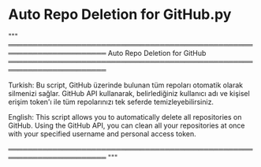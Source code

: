 # Auto Repo Deletion for GitHub.py

"""
══════════════════════════════════════════════════════════════════════
                     Auto Repo Deletion for GitHub
══════════════════════════════════════════════════════════════════════

Turkish:
    Bu script, GitHub üzerinde bulunan tüm repoları otomatik olarak 
    silmenizi sağlar. GitHub API kullanarak, belirlediğiniz kullanıcı adı
    ve kişisel erişim token'ı ile tüm repolarınızı tek seferde temizleyebilirsiniz.

English:
    This script allows you to automatically delete all repositories on GitHub.
    Using the GitHub API, you can clean all your repositories at once with 
    your specified username and personal access token.

══════════════════════════════════════════════════════════════════════
"""
